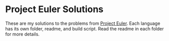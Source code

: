 Project Euler Solutions
=======================

These are my solutions to the problems from [Project Euler](https://projecteuler.net). Each language has its own folder, readme, and build script. Read the readme in each folder for more details.